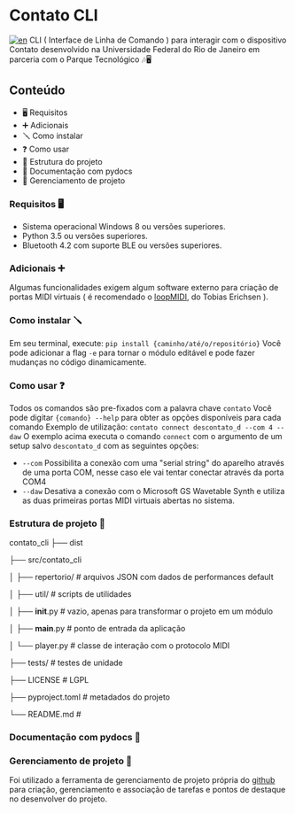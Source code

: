 # Contato CLI
[![en](https://img.shields.io/badge/lang-en-red.svg)](https://github.com/partitura-encenada/contato_cli/blob/main/README.en.md)
CLI ( Interface de Linha de Comando ) para interagir com o dispositivo Contato desenvolvido na Universidade Federal do Rio de Janeiro em parceria com o Parque Tecnológico 🎶🖥️ 

## Conteúdo
* 🖥️ Requisitos
* ➕ Adicionais
* 🪛 Como instalar 
* ❓ Como usar
* 📁 Estrutura do projeto
* 📄 Documentação com pydocs
* 📌 Gerenciamento de projeto

### Requisitos 🖥️
* Sistema operacional Windows 8 ou versões superiores.
* Python 3.5 ou versões superiores.
* Bluetooth 4.2 com suporte BLE ou versões superiores.

### Adicionais ➕
Algumas funcionalidades exigem algum software externo para criação de portas MIDI virtuais ( é recomendado o [loopMIDI](https://www.tobias-erichsen.de/software/loopmidi.html), do Tobias Erichsen ).

### Como instalar 🪛
Em seu terminal, execute:
`pip install {caminho/até/o/repositório}`
Você pode adicionar a flag `-e` para tornar o módulo editável e pode fazer mudanças no código dinamicamente.

### Como usar ❓
Todos os comandos são pre-fixados com a palavra chave `contato`
Você pode digitar `{comando} --help` para obter as opções disponíveis para cada comando
Exemplo de utilização:
`contato connect descontato_d --com 4 --daw`
O exemplo acima executa o comando `connect` com o argumento de um setup salvo `descontato_d` com as seguintes opções: 
* `--com` Possibilita a conexão com uma "serial string" do aparelho através de uma porta COM, nesse caso ele vai tentar conectar através da porta COM4
* `--daw` Desativa a conexão com o Microsoft GS Wavetable Synth e utiliza as duas primeiras portas MIDI virtuais abertas no sistema.

### Estrutura de projeto 📁 

contato_cli
├── dist

├── src/contato_cli

│ ├── repertorio/ # arquivos JSON com dados de performances default

│ ├── util/ # scripts de utilidades

│ ├── __init__.py # vazio, apenas para transformar o projeto em um módulo

│ ├── __main__.py # ponto de entrada da aplicação

│ └── player.py # classe de interação com o protocolo MIDI

├── tests/ # testes de unidade 

├── LICENSE # LGPL

├── pyproject.toml # metadados do projeto

└── README.md #

### Documentação com pydocs 📄

### Gerenciamento de projeto 📌
Foi utilizado a ferramenta de gerenciamento de projeto própria do [github](https://github.com/users/partitura-encenada/projects/2) para criação, gerenciamento e associação de tarefas e pontos de destaque no desenvolver do projeto.




